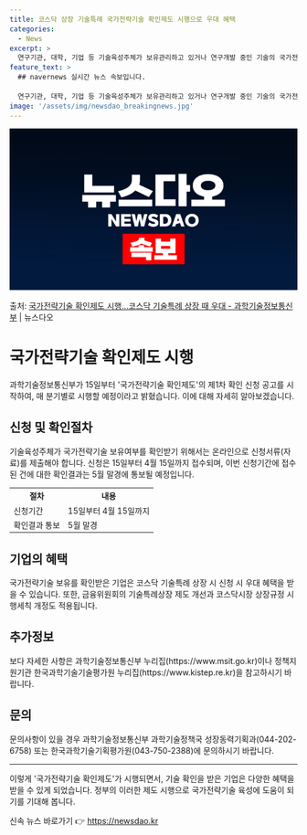 ```yaml
---
title: 코스닥 상장 기술특례 국가전략기술 확인제도 시행으로 우대 혜택
categories:
  - News
excerpt: >
  연구기관, 대학, 기업 등 기술육성주체가 보유관리하고 있거나 연구개발 중인 기술의 국가전략기술 해당 여부를 …
feature_text: >
  ## navernews 실시간 뉴스 속보입니다.

  연구기관, 대학, 기업 등 기술육성주체가 보유관리하고 있거나 연구개발 중인 기술의 국가전략기술 해당 여부를 …
image: '/assets/img/newsdao_breakingnews.jpg'
---
```


![뉴스다오 속보](/assets/img/newsdao_breakingnews.jpg)

<p>출처: <a href="https://newsdao.kr/3349" rel="dofollow">국가전략기술 확인제도 시행…코스닥 기술특례 상장 때 우대 - 과학기술정보통신부</a> | 뉴스다오</p>

<h1>국가전략기술 확인제도 시행</h1>
<p data-ke-size="size16">과학기술정보통신부가 15일부터 '국가전략기술 확인제도'의 제1차 확인 신청 공고를 시작하여, 매 분기별로 시행할 예정이라고 밝혔습니다. 이에 대해 자세히 알아보겠습니다.</p>

<h2 data-ke-size="size26">신청 및 확인절차</h2>
<p data-ke-size="size16">기술육성주체가 국가전략기술 보유여부를 확인받기 위해서는 온라인으로 신청서류(자료)를 제출해야 합니다. 신청은 15일부터 4월 15일까지 접수되며, 이번 신청기간에 접수된 건에 대한 확인결과는 5월 말경에 통보될 예정입니다.</p>

<table>
  <tr>
    <th>절차</th>
    <th>내용</th>
  </tr>
  <tr>
    <td>신청기간</td>
    <td>15일부터 4월 15일까지</td>
  </tr>
  <tr>
    <td>확인결과 통보</td>
    <td>5월 말경</td>
  </tr>
</table>

<h2 data-ke-size="size26">기업의 혜택</h2>
<p data-ke-size="size16">국가전략기술 보유를 확인받은 기업은 코스닥 기술특례 상장 시 신청 시 우대 혜택을 받을 수 있습니다. 또한, 금융위원회의 기술특례상장 제도 개선과 코스닥시장 상장규정 시행세칙 개정도 적용됩니다.</p>

<h2 data-ke-size="size26">추가정보</h2>
<p data-ke-size="size16">보다 자세한 사항은 과학기술정보통신부 누리집(https://www.msit.go.kr)이나 정책지원기관 한국과학기술기술평가원 누리집(https://www.kistep.re.kr)을 참고하시기 바랍니다.</p>

<h2 data-ke-size="size26">문의</h2>
<p data-ke-size="size16">문의사항이 있을 경우 과학기술정보통신부 과학기술정책국 성장동력기획과(044-202-6758) 또는 한국과학기술기획평가원(043-750-2388)에 문의하시기 바랍니다.</p>
<hr>

<p data-ke-size="size16">이렇게 '국가전략기술 확인제도'가 시행되면서, 기술 확인을 받은 기업은 다양한 혜택을 받을 수 있게 되었습니다. 정부의 이러한 제도 시행으로 국가전략기술 육성에 도움이 되기를 기대해 봅니다.</p> 

신속 뉴스 바로가기 👉 <a href="https://newsdao.kr" rel="dofollow">https://newsdao.kr</a>


